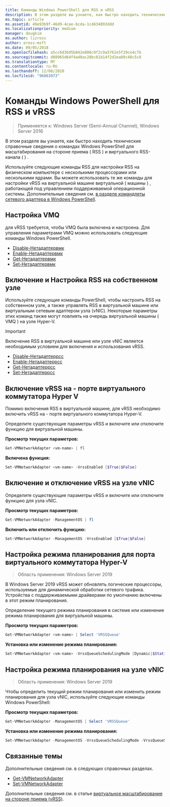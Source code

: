 ```yaml
---
title: Команды Windows PowerShell для RSS и vRSS
description: В этом разделе вы узнаете, как быстро находить технические справочные сведения о командах Windows PowerShell для масштабирования на стороне приема (RSS) и виртуальных RSS (vRSS).
ms.topic: article
ms.assetid: 49e93b9f-46d9-4cee-bcda-1c4634893ddd
ms.localizationpriority: medium
manager: dougkim
ms.author: lizross
author: eross-msft
ms.date: 09/05/2018
ms.openlocfilehash: a5cc6d3b95b842e806c9f2c9a5762e5f29ce4c7b
ms.sourcegitcommit: d08965d64f4a40ac20bc81b14f2d2ea89c48c5c8
ms.translationtype: MT
ms.contentlocale: ru-RU
ms.lasthandoff: 12/08/2020
ms.locfileid: "96863973"
---
```

# <a name="windows-powershell-commands-for-rss-and-vrss"></a>Команды Windows PowerShell для RSS и vRSS

>Применяется к: Windows Server (Semi-Annual Channel), Windows Server 2016

В этом разделе вы узнаете, как быстро находить технические справочные сведения о командах Windows PowerShell для масштабирования на стороне приема \( RSS \) и виртуального RSS-канала \( \) .

Используйте следующие команды RSS для настройки RSS на физическом компьютере с несколькими процессорами или несколькими ядрами. Вы можете использовать те же команды для настройки vRSS на виртуальной машине виртуальной \( машины \) , работающей под управлением поддерживаемой операционной системы. Дополнительные сведения см. [в разделе командлеты сетевого адаптера в Windows PowerShell](/powershell/module/netadapter/).

## <a name="configure-vmq"></a>Настройка VMQ

для vRSS требуется, чтобы VMQ была включена и настроена. Для управления параметрами VMQ можно использовать следующие команды Windows PowerShell.

- [Disable-Нетадаптервмк](/powershell/module/netadapter/disable-netadaptervmq)
- [Enable-Нетадаптервмк](/powershell/module/netadapter/enable-netadaptervmq)
- [Get-Нетадаптервмк](/powershell/module/netadapter/get-netadaptervmq)
- [Set-Нетадаптервмк](/powershell/module/netadapter/set-netadaptervmq)

## <a name="enable-and-configure-rss-on-a-native-host"></a>Включение и Настройка RSS на собственном узле

Используйте следующие команды PowerShell, чтобы настроить RSS на собственном узле, а также управлять RSS в виртуальной машине или виртуальным сетевым адаптером узла (vNIC). Некоторые параметры этих команд также могут повлиять на очередь виртуальной машины \( VMQ \) на узле Hyper-V.

>[!IMPORTANT]
>Включение RSS в виртуальной машине или узле vNIC является необходимым условием для включения и использования vRSS.

- [Disable-Нетадаптеррсс](/powershell/module/netadapter/disable-netadapterrss)
- [Enable-Нетадаптеррсс](/powershell/module/netadapter/enable-netadapterrss)
- [Get-Нетадаптеррсс](/powershell/module/netadapter/get-netadapterrss)
- [Set-Нетадаптеррсс](/powershell/module/netadapter/Set-NetAdapterRss)

## <a name="enable-vrss-on-the-hyper-v-virtual-switch-port"></a>Включение vRSS на \- порте виртуального коммутатора Hyper V

Помимо включения RSS в виртуальной машине, для vRSS необходимо включить vRSS на \- порте виртуального коммутатора Hyper-V.

Определите существующие параметры vRSS и включите или отключите функцию для виртуальной машины.

   **Просмотр текущих параметров:**

   ```PowerShell
   Get-VMNetworkAdapter <vm-name> | fl
   ```

   **Включена функция:**

   ```PowerShell
   Set-VMNetworkAdapter <vm-name> -VrssEnabled [$True|$False]
   ```

## <a name="enable-or-disable-vrss-on-a-host-vnic"></a>Включение и отключение vRSS на узле vNIC

Определите существующие параметры vRSS и включите или отключите функцию для узла vNIC.

   **Просмотр текущих параметров:**

   ```PowerShell
   Get-VMNetworkAdapter -ManagementOS | fl
   ```

   **Включить или отключить функцию:**

   ```PowerShell
   Set-VMNetworkAdapter -ManagementOS -VrssEnabled [$True|$False]
   ```

## <a name="configure-the-scheduling-mode-on-the-hyper-v-virtual-switch-port"></a>Настройка режима планирования для порта виртуального коммутатора Hyper-V
>Область применения: Windows Server 2019

В Windows Server 2019 vRSS может обновлять логические процессоры, используемые для динамической обработки сетевого трафика.  Устройства с поддерживаемыми драйверами по умолчанию включены в этот режим планирования.

Определение текущего режима планирования в системе или изменение режима планирования для виртуальной машины.

   **Просмотр текущих параметров:**

   ```PowerShell
   Get-VMNetworkAdapter <vm-name> | Select 'VRSSQueue'
   ```

   **Установка или изменение режима планирования:**

   ```PowerShell
   Set-VMNetworkAdapter <vm-name> -VrssQueueSchedulingMode [Dynamic|$StaticVrss|StaticVMQ]
   ```

## <a name="configure-the-scheduling-mode-on-a-host-vnic"></a>Настройка режима планирования на узле vNIC
>Область применения: Windows Server 2019

Чтобы определить текущий режим планирования или изменить режим планирования для узла vNIC, используйте следующие команды Windows PowerShell:

   **Просмотр текущих параметров:**

   ```PowerShell
   Get-VMNetworkAdapter -ManagementOS | Select 'VRSSQueue'
   ```

   **Установка или изменение режима планирования:**

   ```PowerShell
   Set-VMNetworkAdapter -ManagementOS -VrssQueueSchedulingMode -VrssQueueSchedulingMode [Dynamic|$StaticVrss|StaticVMQ]
   ```


## <a name="related-topics"></a>Связанные темы
Дополнительные сведения см. в следующих справочных разделах.

- [Get-VMNetworkAdapter](/powershell/module/hyper-v/get-vmnetworkadapter)
- [Set-VMNetworkAdapter](/powershell/module/hyper-v/set-vmnetworkadapter)

Дополнительные сведения см. в статье [виртуальное масштабирование на стороне приема (vRSS)](vrss-top.md).
